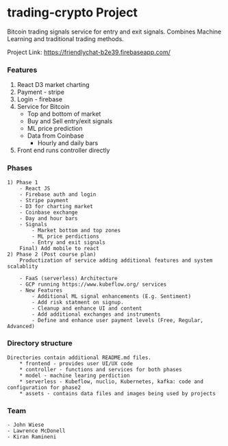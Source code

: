 # trading-crypto Project
Bitcoin trading signals service for entry and exit signals. Combines Machine Learning and traditional trading methods.

Project Link: https://friendlychat-b2e39.firebaseapp.com/


### Features
1) React D3 market charting
2) Payment - stripe
3) Login - firebase
4) Service for Bitcoin
    * Top and bottom of market
    * Buy and Sell entry/exit signals
    * ML price prediction
    * Data from Coinbase
        * Hourly and daily bars
5) Front end runs controller directly

### Phases
    1) Phase 1
        - React JS
        - Firebase auth and login
        - Stripe payment
        - D3 for charting market
        - Coinbase exchange
        - Day and hour bars
        - Signals
            - Market bottom and top zones
            - ML price perdictions
            - Entry and exit signals
        Final) Add mobile to react
    2) Phase 2 (Post course plan)
        Productization of service adding additional features and system scalablity

        - FaaS (serverless) Architecture
        - GCP running https://www.kubeflow.org/ services
        - New Features
            - Additional ML signal enhancements (E.g. Sentiment)
            - Add risk statment on signup.
            - Cleanup and enhance UI and content
            - Add additional exchanges and instruments
            - Define and enhance user payment levels (Free, Regular, Advanced)


### Directory structure
    Directories contain additional README.md files.
        * frontend - provides user UI/UX code
        * controller - functions and services for both phases
        * model - machine learing perdiction 
        * serverless - Kubeflow, nuclio, Kubernetes, kafka: code and configuration for phase2
        * assets - contains data files and images being used by projects

### Team
    - John Wiese
    - Lawrence McDonell
    - Kiran Ramineni

